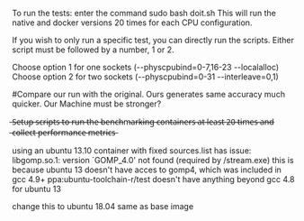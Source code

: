 To run the tests:
enter the command sudo bash doit.sh
This will run the native and docker versions 20 times for each CPU configuration.

If you wish to only run a specific test, you can directly run the scripts.
Either script must be followed by a number, 1 or 2.

Choose option 1 for one sockets (--physcpubind=0-7,16-23 --localalloc)
Choose option 2 for two sockets (--physcpubind=0-31 --interleave=0,1)


#Compare our run with the original. Ours generates same accuracy much quicker. Our Machine must be stronger?



 ̶S̶e̶t̶u̶p̶ ̶s̶c̶r̶i̶p̶t̶s̶ ̶t̶o̶ ̶r̶u̶n̶ ̶t̶h̶e̶ ̶b̶e̶n̶c̶h̶m̶a̶r̶k̶i̶n̶g̶ ̶c̶o̶n̶t̶a̶i̶n̶e̶r̶s̶ ̶a̶t̶ ̶l̶e̶a̶s̶t̶ ̶2̶0̶ ̶t̶i̶m̶e̶s̶ ̶a̶n̶d̶ ̶c̶o̶l̶l̶e̶c̶t̶ ̶p̶e̶r̶f̶o̶r̶m̶a̶n̶c̶e̶ ̶m̶e̶t̶r̶i̶c̶s̶

using an ubuntu 13.10 container with fixed sources.list has issue:
libgomp.so.1: version `GOMP_4.0' not found (required by /stream.exe)
this is because ubuntu 13 doesn't have acces to gomp4, which was included in gcc 4.9+
ppa:ubuntu-toolchain-r/test doesn't have anything beyond gcc 4.8 for ubuntu 13

change this to ubuntu 18.04 same as base image

